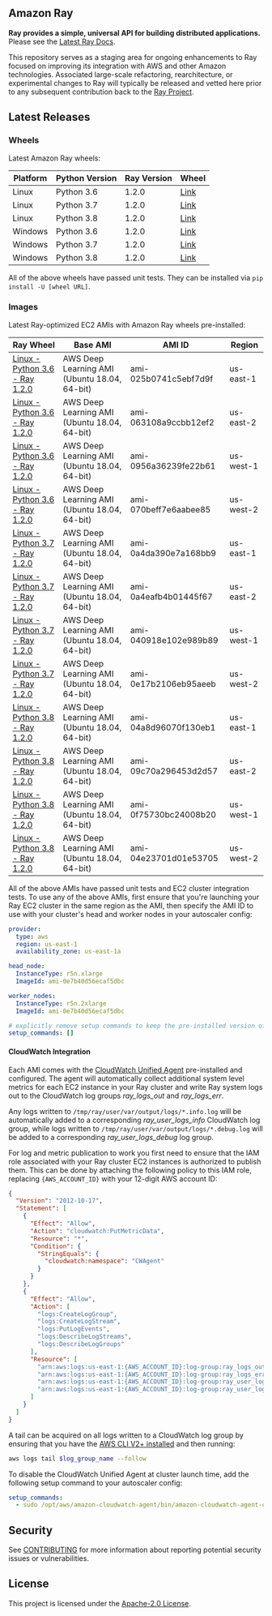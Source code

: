 ## Amazon Ray

**Ray provides a simple, universal API for building distributed applications.**
Please see the [Latest Ray Docs](https://ray.readthedocs.io/en/latest/index.html).

This repository serves as a staging area for ongoing enhancements to Ray focused on improving
its integration with AWS and other Amazon technologies. Associated large-scale refactoring,
rearchitecture, or experimental changes to Ray will typically be released and vetted here prior
to any subsequent contribution back to the [Ray Project](https://github.com/ray-project/ray).


## Latest Releases
### Wheels
Latest Amazon Ray wheels:

| Platform | Python Version | Ray Version | Wheel                                                                                                 |
|----------|----------------|-------------|-------------------------------------------------------------------------------------------------------|
| Linux    | Python 3.6     | 1.2.0       | [Link](http://d168575n8y1h5x.cloudfront.net/latest/amzn_ray-1.2.0-cp36-cp36m-manylinux2014_x86_64.whl)|
| Linux    | Python 3.7     | 1.2.0       | [Link](http://d168575n8y1h5x.cloudfront.net/latest/amzn_ray-1.2.0-cp37-cp37m-manylinux2014_x86_64.whl)|
| Linux    | Python 3.8     | 1.2.0       | [Link](http://d168575n8y1h5x.cloudfront.net/latest/amzn_ray-1.2.0-cp38-cp38-manylinux2014_x86_64.whl) |
| Windows  | Python 3.6     | 1.2.0       | [Link](http://d168575n8y1h5x.cloudfront.net/latest/amzn_ray-1.2.0-cp36-cp36m-win_amd64.whl)           |
| Windows  | Python 3.7     | 1.2.0       | [Link](http://d168575n8y1h5x.cloudfront.net/latest/amzn_ray-1.2.0-cp37-cp37m-win_amd64.whl)           |
| Windows  | Python 3.8     | 1.2.0       | [Link](http://d168575n8y1h5x.cloudfront.net/latest/amzn_ray-1.2.0-cp38-cp38-win_amd64.whl)            |

All of the above wheels have passed unit tests. They can be installed via `pip install -U [wheel URL]`.

### Images
Latest Ray-optimized EC2 AMIs with Amazon Ray wheels pre-installed:

| Ray Wheel                                                                                                                       | Base AMI                                     | AMI ID                | Region    |
|---------------------------------------------------------------------------------------------------------------------------------|----------------------------------------------|-----------------------|-----------|
| [Linux - Python 3.6 - Ray 1.2.0](http://d168575n8y1h5x.cloudfront.net/latest/amzn_ray-1.2.0-cp36-cp36m-manylinux2014_x86_64.whl)| AWS Deep Learning AMI (Ubuntu 18.04, 64-bit) | ami-025b0741c5ebf7d9f | us-east-1 |
| [Linux - Python 3.6 - Ray 1.2.0](http://d168575n8y1h5x.cloudfront.net/latest/amzn_ray-1.2.0-cp36-cp36m-manylinux2014_x86_64.whl)| AWS Deep Learning AMI (Ubuntu 18.04, 64-bit) | ami-063108a9ccbb12ef2 | us-east-2 |
| [Linux - Python 3.6 - Ray 1.2.0](http://d168575n8y1h5x.cloudfront.net/latest/amzn_ray-1.2.0-cp36-cp36m-manylinux2014_x86_64.whl)| AWS Deep Learning AMI (Ubuntu 18.04, 64-bit) | ami-0956a36239fe22b61 | us-west-1 |
| [Linux - Python 3.6 - Ray 1.2.0](http://d168575n8y1h5x.cloudfront.net/latest/amzn_ray-1.2.0-cp36-cp36m-manylinux2014_x86_64.whl)| AWS Deep Learning AMI (Ubuntu 18.04, 64-bit) | ami-070beff7e6aabee85 | us-west-2 |
| [Linux - Python 3.7 - Ray 1.2.0](http://d168575n8y1h5x.cloudfront.net/latest/amzn_ray-1.2.0-cp37-cp37m-manylinux2014_x86_64.whl)| AWS Deep Learning AMI (Ubuntu 18.04, 64-bit) | ami-0a4da390e7a168bb9 | us-east-1 |
| [Linux - Python 3.7 - Ray 1.2.0](http://d168575n8y1h5x.cloudfront.net/latest/amzn_ray-1.2.0-cp37-cp37m-manylinux2014_x86_64.whl)| AWS Deep Learning AMI (Ubuntu 18.04, 64-bit) | ami-0a4eafb4b01445f67 | us-east-2 |
| [Linux - Python 3.7 - Ray 1.2.0](http://d168575n8y1h5x.cloudfront.net/latest/amzn_ray-1.2.0-cp37-cp37m-manylinux2014_x86_64.whl)| AWS Deep Learning AMI (Ubuntu 18.04, 64-bit) | ami-040918e102e989b89 | us-west-1 |
| [Linux - Python 3.7 - Ray 1.2.0](http://d168575n8y1h5x.cloudfront.net/latest/amzn_ray-1.2.0-cp37-cp37m-manylinux2014_x86_64.whl)| AWS Deep Learning AMI (Ubuntu 18.04, 64-bit) | ami-0e17b2106eb95aeeb | us-west-2 |
| [Linux - Python 3.8 - Ray 1.2.0](http://d168575n8y1h5x.cloudfront.net/latest/amzn_ray-1.2.0-cp38-cp38-manylinux2014_x86_64.whl) | AWS Deep Learning AMI (Ubuntu 18.04, 64-bit) | ami-04a8d96070f130eb1 | us-east-1 |
| [Linux - Python 3.8 - Ray 1.2.0](http://d168575n8y1h5x.cloudfront.net/latest/amzn_ray-1.2.0-cp38-cp38-manylinux2014_x86_64.whl) | AWS Deep Learning AMI (Ubuntu 18.04, 64-bit) | ami-09c70a296453d2d57 | us-east-2 |
| [Linux - Python 3.8 - Ray 1.2.0](http://d168575n8y1h5x.cloudfront.net/latest/amzn_ray-1.2.0-cp38-cp38-manylinux2014_x86_64.whl) | AWS Deep Learning AMI (Ubuntu 18.04, 64-bit) | ami-0f75730bc24008b20 | us-west-1 |
| [Linux - Python 3.8 - Ray 1.2.0](http://d168575n8y1h5x.cloudfront.net/latest/amzn_ray-1.2.0-cp38-cp38-manylinux2014_x86_64.whl) | AWS Deep Learning AMI (Ubuntu 18.04, 64-bit) | ami-04e23701d01e53705 | us-west-2 |

All of the above AMIs have passed unit tests and EC2 cluster integration tests. To use any of the above AMIs,
first ensure that you're launching your Ray EC2 cluster in the same region as the AMI, then specify the AMI ID
to use with your cluster's head and worker nodes in your autoscaler config:

```yaml
provider:
  type: aws
  region: us-east-1
  availability_zone: us-east-1a

head_node:
  InstanceType: r5n.xlarge
  ImageId: ami-0e7b40d56ecaf5dbc

worker_nodes:
  InstanceType: r5n.2xlarge
  ImageId: ami-0e7b40d56ecaf5dbc

# explicitly remove setup commands to keep the pre-installed version of ray
setup_commands: []
```

#### CloudWatch Integration
Each AMI comes with the
[CloudWatch Unified Agent](https://docs.aws.amazon.com/AmazonCloudWatch/latest/logs/UseCloudWatchUnifiedAgent.html)
pre-installed and configured. The agent will automatically collect additional system level metrics for each EC2
instance in your Ray cluster and write Ray system logs out to the CloudWatch log groups *ray_logs_out* and
*ray_logs_err*.

Any logs written to `/tmp/ray/user/var/output/logs/*.info.log` will be automatically added to a corresponding
*ray_user_logs_info* CloudWatch log group, while logs written to `/tmp/ray/user/var/output/logs/*.debug.log` will
be added to a corresponding *ray_user_logs_debug* log group.

For log and metric publication to work you first need to ensure that the IAM role associated with your Ray
cluster EC2 instances is authorized to publish them. This can be done by attaching the following policy to this
IAM role, replacing `{AWS_ACCOUNT_ID}` with your 12-digit AWS account ID:

```json
{
  "Version": "2012-10-17",
  "Statement": [
    {
      "Effect": "Allow",
      "Action": "cloudwatch:PutMetricData",
      "Resource": "*",
      "Condition": {
        "StringEquals": {
          "cloudwatch:namespace": "CWAgent"
        }
      }
    },
    {
      "Effect": "Allow",
      "Action": [
        "logs:CreateLogGroup",
        "logs:CreateLogStream",
        "logs:PutLogEvents",
        "logs:DescribeLogStreams",
        "logs:DescribeLogGroups"
      ],
      "Resource": [
        "arn:aws:logs:us-east-1:{AWS_ACCOUNT_ID}:log-group:ray_logs_out:*",
        "arn:aws:logs:us-east-1:{AWS_ACCOUNT_ID}:log-group:ray_logs_err:*",
        "arn:aws:logs:us-east-1:{AWS_ACCOUNT_ID}:log-group:ray_user_logs_debug:*",
        "arn:aws:logs:us-east-1:{AWS_ACCOUNT_ID}:log-group:ray_user_logs_info:*"
      ]
    }
  ]
}
```

A tail can be acquired on all logs written to a CloudWatch log group by
 ensuring that you have the
 [AWS CLI V2+ installed](https://docs.aws.amazon.com/cli/latest/userguide/install-cliv2.html)
 and then running:
```sh
aws logs tail $log_group_name --follow
```

To disable the CloudWatch Unified Agent at cluster launch time, add the following setup command to your autoscaler
config:

```yaml
setup_commands:
  - sudo /opt/aws/amazon-cloudwatch-agent/bin/amazon-cloudwatch-agent-ctl -m ec2 -a stop
```


## Security

See [CONTRIBUTING](CONTRIBUTING.md#security-issue-notifications) for more information about reporting potential security issues
or vulnerabilities.


## License

This project is licensed under the [Apache-2.0 License](LICENSE).

